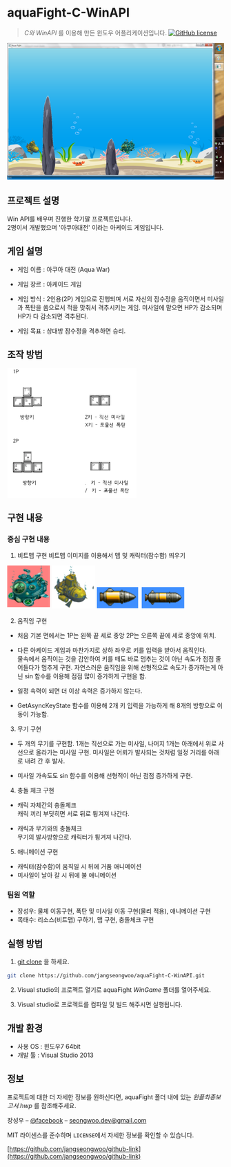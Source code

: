 # aquaFight-C-WinAPI
> _C와 WinAPI_ 를 이용해 만든 윈도우 어플리케이션입니다.
[![GitHub license](https://img.shields.io/github/license/Day8/re-frame.svg)](license.txt)


<img align="center" src="images/play.png" width="567" height="319">

## 프로젝트 설명

Win API를 배우며 진행한 학기말 프로젝트입니다.
<br>2명이서 개발했으며 '아쿠아대전' 이라는 아케이드 게임입니다.

## 게임 설명
- 게임 이름 : 아쿠아 대전 (Aqua War)

- 게임 장르 : 아케이드 게임

- 게임 방식 : 2인용(2P) 게임으로 진행되며 서로 자신의 잠수정을 움직이면서 미사일과 폭탄을 쏨으로서 적을 맞춰서 격추시키는 게임. 미사일에 맡으면 HP가 감소되며 HP가 다 감소되면 격추된다.

- 게임 목표 : 상대방 잠수정을 격추하면 승리.

## 조작 방법

<img align="center" src="images/control.png" width="300" height="300">

## 구현 내용

### 중심 구현 내용

1) 비트맵 구현
비트맵 이미지를 이용해서 맵 및 캐릭터(잠수함) 띄우기
<img src="images/c1.png" width="100" height="100">
<img src="images/c2.png" width="100" height="100">
<img src="images/m1.png" width="100" height="50">
<img src="images/m2.png" width="100" height="50">

2)  움직임 구현

- 처음 기본 면에서는 1P는 왼쪽 끝 세로 중앙 2P는 오른쪽 끝에 세로 중앙에 위치.<br>

- 다른 아케이드 게임과 마찬가지로 상하 좌우로 키를 입력을 받아서 움직인다.<br> 
물속에서 움직이는 것을 감안하여 키를 떼도 바로 멈추는 것이 아닌 속도가 점점 줄어들다가 멈추게 구현.
자연스러운 움직임을 위해 선형적으로 속도가 증가하는게 아닌 sin 함수를 이용해 점점 많이 증가하게 구현을 함. 

- 일정 속력이 되면 더 이상 속력은 증가하지 않는다.<br>

- GetAsyncKeyState 함수를 이용해 2개 키 입력을 가능하게 해 8개의 방향으로 이동이 가능함.<br>

3) 무기 구현

- 두 개의 무기를 구현함. 1개는 직선으로 가는 미사일, 나머지 1개는 아래에서 위로 사선으로 올라가는 미사일 구현. 미사일은 어뢰가 발사되는 것처럼 일정 거리를 아래로 내려 간 후 발사.<br>

- 미사일 가속도도 sin 함수를 이용해 선형적이 아닌 점점 증가하게 구현.<br>

4) 충돌 체크 구현

- 캐릭 자체간의 충돌체크<br>
캐릭 끼리 부딪히면 서로 뒤로 튕겨져 나간다.

- 캐릭과 무기와의 충돌체크<br>
무기의 발사방향으로 캐릭터가 튕겨져 나간다.

5) 애니메이션 구현

- 캐릭터(잠수함)이 움직일 시 뒤에 거품 애니메이션<br>
- 미사일이 날아 갈 시 뒤에 불 애니메이션<br>

### 팀원 역할

- 장성우: 물체 이동구현, 폭탄 및 미사일 이동 구현(물리 적용), 애니메이션 구현
- 목태수: 리소스(비트맵) 구하기, 맵 구현, 충돌체크 구현

## 실행 방법


1. [git clone](https://github.com/jangseongwoo/aquaFight-C-WinAPI.git) 을 하세요.
```sh
git clone https://github.com/jangseongwoo/aquaFight-C-WinAPI.git
```

2. Visual studio의 프로젝트 열기로  aquaFight  _WinGame_ 폴더를 열어주세요.

3. Visual studio로 프로젝트를 컴파일 및 빌드 해주시면 실행됩니다.

## 개발 환경

- 사용 OS : 윈도우7 64bit
- 개발 툴 : Visual Studio 2013

## 정보

프로젝트에 대한 더 자세한 정보를 원하신다면,  aquaFight 폴더 내에 있는 _윈플최종보고서.hwp_ 를 참조해주세요.

장성우 – [@facebook](https://www.facebook.com/profile.php?id=100007028118707&ref=bookmarks) – seongwoo.dev@gmail.com

MIT 라이센스를 준수하며 ``LICENSE``에서 자세한 정보를 확인할 수 있습니다.

[https://github.com/jangseongwoo/github-link](https://github.com/jangseongwoo/github-link)

<!-- Markdown link & img dfn's -->
[npm-image]: https://img.shields.io/npm/v/datadog-metrics.svg?style=flat-square
[npm-url]: https://npmjs.org/package/datadog-metrics
[npm-downloads]: https://img.shields.io/npm/dm/datadog-metrics.svg?style=flat-square
[travis-image]: https://img.shields.io/travis/dbader/node-datadog-metrics/master.svg?style=flat-square
[travis-url]: https://travis-ci.org/dbader/node-datadog-metrics
[wiki]: https://github.com/yourname/yourproject/wiki
